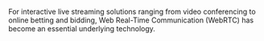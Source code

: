 For interactive live streaming solutions ranging from video conferencing to online betting and bidding, Web Real-Time Communication (WebRTC) has become an essential underlying technology.
